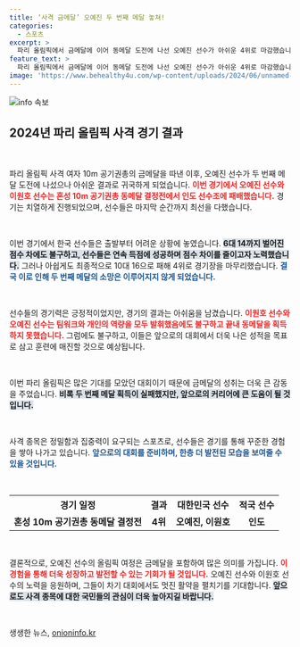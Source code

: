 ```yaml
---
title: ‘사격 금메달’ 오예진 두 번째 메달 놓쳐!
categories:
  - 스포츠
excerpt: >
  파리 올림픽에서 금메달에 이어 동메달 도전에 나선 오예진 선수가 아쉬운 4위로 마감했습니다. 점수 차를 극복하려던 그녀의 마지막 스퍼트, 과연 어떤 이야기가 펼쳐졌을까요?
feature_text: >
  파리 올림픽에서 금메달에 이어 동메달 도전에 나선 오예진 선수가 아쉬운 4위로 마감했습니다. 점수 차를 극복하려던 그녀의 마지막 스퍼트, 과연 어떤 이야기가 펼쳐졌을까요?
image: 'https://www.behealthy4u.com/wp-content/uploads/2024/06/unnamed-file.png'
---
```


<p><img src="https://www.behealthy4u.com/wp-content/uploads/2024/06/unnamed-file.png" alt="info 속보" /></p>

<h2 data-ke-size="size26">2024년 파리 올림픽 사격 경기 결과</h2>

<p data-ke-size="size16">&nbsp;</p>

<p>파리 올림픽 사격 여자 10m 공기권총의 금메달을 따낸 이후, 오예진 선수가 두 번째 메달 도전에 나섰으나 아쉬운 결과로 귀국하게 되었습니다. <b><span style="color: #ee2323;">이번 경기에서 오예진 선수와 이원호 선수는 혼성 10m 공기권총 동메달 결정전에서 인도 선수조에 패배했습니다.</span></b> 경기는 치열하게 진행되었으며, 선수들은 마지막 순간까지 최선을 다했습니다. </p>

<p data-ke-size="size16">&nbsp;</p>

<p>이번 경기에서 한국 선수들은 출발부터 어려운 상황에 놓였습니다. <b><span style="background-color: #21538527;">6대 14까지 벌어진 점수 차에도 불구하고, 선수들은 연속 득점에 성공하며 점수 차이를 줄이고자 노력했습니다.</span></b> 그러나 아쉽게도 최종적으로 10대 16으로 패해 4위로 경기장을 마무리했습니다. <b><span style="color: #1a5490;">결국 이로 인해 두 번째 메달의 소망은 이루어지지 않게 되었습니다.</span></b></p>

<p data-ke-size="size16">&nbsp;</p>

<p>선수들의 경기력은 긍정적이었지만, 경기의 결과는 아쉬움을 남겼습니다. <b><span style="color: #ee2323;">이원호 선수와 오예진 선수는 팀워크와 개인의 역량을 모두 발휘했음에도 불구하고 끝내 동메달을 획득하지 못했습니다.</span></b> 그럼에도 불구하고, 이들은 앞으로의 대회에서 더욱 나은 성적을 목표로 삼고 훈련에 매진할 것으로 예상됩니다. </p>

<p data-ke-size="size16">&nbsp;</p>

<p>이번 파리 올림픽은 많은 기대를 모았던 대회이기 때문에 금메달의 성취는 더욱 큰 감동을 주었습니다. <b><span style="background-color: #21538527;">비록 두 번째 메달 획득이 실패했지만, 앞으로의 커리어에 큰 도움이 될 것입니다.</span></b> </p>

<p data-ke-size="size16">&nbsp;</p>

<p>사격 종목은 정밀함과 집중력이 요구되는 스포츠로, 선수들은 경기를 통해 꾸준한 경험을 쌓아 나가고 있습니다. <b><span style="color: #1a5490;">앞으로의 대회를 준비하며, 한층 더 발전된 모습을 보여줄 수 있을 것입니다.</span></b> </p>

<p data-ke-size="size16">&nbsp;</p>

<table style="width: 100%;">
   <tr>
      <th style="text-align: center;">경기 일정</th>
      <th style="text-align: center;">결과</th>
      <th style="text-align: center;">대한민국 선수</th>
      <th style="text-align: center;">적국 선수</th>
   </tr>
   <tr>
      <td style="text-align: center; height: 17px;"><b>혼성 10m 공기권총 동메달 결정전</b></td>
      <td style="text-align: center; height: 17px;"><b>4위</b></td>
      <td style="text-align: center; height: 17px;"><b>오예진, 이원호</b></td>
      <td style="text-align: center; height: 17px;"><b>인도</b></td>
   </tr>
</table>

<p data-ke-size="size16">&nbsp;</p>

<p>결론적으로, 오예진 선수의 올림픽 여정은 금메달을 포함하여 많은 의미를 가집니다. <b><span style="color: #ee2323;">이 경험을 통해 더욱 성장하고 발전할 수 있는 기회가 될 것입니다.</span></b> 오예진 선수와 이원호 선수의 노력을 응원하며, 그들이 차기 대회에서도 멋진 활약을 펼치기를 기대합니다. <b><span style="background-color: #21538527;">앞으로도 사격 종목에 대한 국민들의 관심이 더욱 높아지길 바랍니다.</span></b> </p>

<p data-ke-size="size16">&nbsp;</p>
생생한 뉴스, <a href="https://onioninfo.kr" rel="dofollow">onioninfo.kr</a>


